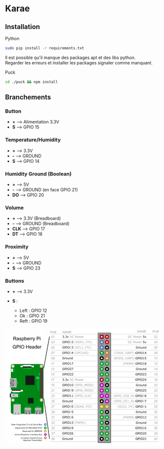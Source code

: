 # Karae

## Installation  

Python  
```sh
sudo pip install -r requirements.txt
```
Il est possible qu'il manque des packages apt et des libs python.  
Regarder les erreurs et installer les packages signaler comme manquant.  

Puck  
```sh
cd ./puck && npm install
```

## Branchements

### Button

- **\+** --> Alimentation 3.3V
- **S** --> GPIO 15

### Temperature/Humidity

- **\+** --> 3.3V
- **\-** --> GROUND
- **S** --> GPIO 14

### Humidity Ground (Boolean)

- **\+** --> 5V
- **\-** --> GROUND (en face GPIO 21)
- **DO** --> GPIO 20

### Volume

- **\+** --> 3.3V (Breadboard)
- **\-** --> GROUND (Breadboard)
- **CLK** --> GPIO 17
- **DT** --> GPIO 18

### Proximity

- **\+** --> 5V
- **\-** --> GROUND 
- **S** --> GPIO 23  

### Buttons

- **\+** --> 3.3V

- **S** :
    - Left : GPIO 12
    - Ok : GPIO 21
    - Reft : GPIO 19

![GPIO](./images/GPIO.png)